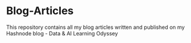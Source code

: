 # Blog-Articles
This repository contains all my blog articles written and published on my Hashnode blog - Data &amp; AI Learning Odyssey
